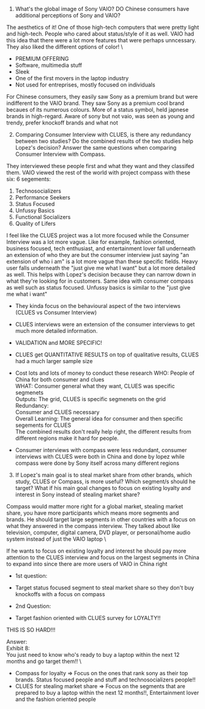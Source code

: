 
1. What's the global image of Sony VAIO? DO Chinese 
consumers have additional perceptions of Sony and 
VAIO?  

The aesthetics of it! One of those high-tech computers that were pretty light and high-tech. People who cared about status/style of it as well. 
VAIO had this idea that there were a lot more features that were perhaps unncessary. They also liked the different options of color! \
* PREMIUM OFFERING 
* Software, multimedia stuff
* Sleek
* One of the first movers in the laptop industry
* Not used for entreprises, mostly focused on individuals

For Chinese consumers, they easily saw Sony as a premium brand but were indifferent to the VAIO brand. They saw Sony as a premium cool brand becaues of its numerous colours. More of a status symbol, held japnese brands in high-regard. Aware of sony but not vaio, was seen as young and trendy, prefer knockoff brands and what not


2. Comparing Consumer Interview with CLUES, is there any 
redundancy between two studies? Do the combined 
results of the two studies help Lopez's decision? Answer 
the same questions when comparing Consumer Interview 
with Compass.

They interviewed these people first and what they want and they classifed them.
VAIO viewed the rest of the world with project compass with these six:
6 segements:

1. Technosocializers 
2. Performance Seekers 
3. Status Focused 
4. Unfussy Basics 
5. Functional Socializers 
6. Quality of Lifers 

I feel like the CLUES project was a lot more focused while the Consumer Interview was a lot more vague. Like for example, fashion oriented, business focused, tech enthusiast, and entertainment lover fall underneath an extension of who they are but the consumer interview just saying "an extension of who i am" is a lot more vague than these specific fields. Heavy user falls underneath the "just give me what I want" but a lot more detailed as well. This helps with Lopez's decision because they can narrow down in what they're looking for in customers. Same idea with consumer compass as well such as status focused. Unfussy basics is similar to the "just give me what i want"

- They kinda focus on the behavioural aspect of the two interviews (CLUES vs Consumer Interview)
- CLUES interviews were an extension of the consumer interviews to get much more detailed information.
- VALIDATION and MORE SPECIFIC!
- CLUES get QUANTITATIVE RESULTS on top of qualitative results, CLUES had a much larger sample size
- Cost lots and lots of money to conduct these research
WHO:
People of China for both consumer and clues \
WHAT:
Consumer general what they want, CLUES was specific segmenets \
Outputs:
The grid, CLUES is specific segmenets on the grid \
Redundancy: \
Consumer and CLUES necessary \
Overall Learning:
The general idea for consumer and then specific segements for CLUES \
The combined results don't really help right, the different results from different regions make it hard for people. 

- Consumer interviews with compass were less redundant, consumer interviews with CLUES were both in China and done by lopez while compass were done by Sony itself across many different regions


3. If Lopez's main goal is to steal market share from other 
brands, which study, CLUES or Compass, is more useful? 
Which segment/s should he target? What if his main goal 
changes to focus on existing loyalty and interest in Sony instead of stealing market share? 

Compass would matter more right for a global market, stealing market share, you have more participants which means more segments and brands. He should target large segments in other countries with a focus on what they answered in the compass interview. They talked about like television, computer,
digital camera, DVD player, or personal/home audio system instead of just the VAIO laptop \

If he wants to focus on existing loyalty and interest he should pay more attention to the CLUES interview and focus on the largest segments in China to expand into since there are more users of VAIO in China right

- 1st question:
- Target status focused segment to steal market share so they don't buy knockoffs with a focus on compass

- 2nd Question:
- Target fashion oriented with CLUES survey for LOYALTY!!

THIS IS SO HARD!!!

Answer:\
Exhibit 8: \
You just need to know who's ready to buy a laptop within the next 12 months and go target them!! \
- Compass for loyalty => Focus on the ones that rank sony as their top brands. Status focused people and stuff and technosocializers people!!
- CLUES for stealing market share => Focus on the segments that are prepared to buy a laptop within the next 12 months!!, Entertainment lover and the fashion oriented people
